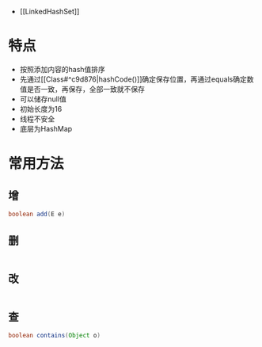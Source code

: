 
- [[LinkedHashSet]]

# 特点

- 按照添加内容的hash值排序
- 先通过[[Class#^c9d876|hashCode()]]确定保存位置，再通过equals确定数值是否一致，再保存，全部一致就不保存
- 可以储存null值
- 初始长度为16
- 线程不安全
- 底层为HashMap

# 常用方法

## 增

```Java
boolean add(E e)
```

## 删

```Java

```

## 改

```Java

```

## 查

```Java
boolean contains(Object o)
```
